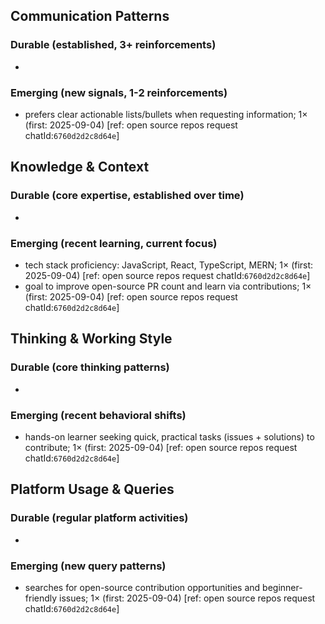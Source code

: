 ## Communication Patterns
### Durable (established, 3+ reinforcements)
- 

### Emerging (new signals, 1-2 reinforcements)
- prefers clear actionable lists/bullets when requesting information; 1× (first: 2025-09-04) [ref: open source repos request chatId:`6760d2d2c8d64e`]

## Knowledge & Context
### Durable (core expertise, established over time)
- 

### Emerging (recent learning, current focus)
- tech stack proficiency: JavaScript, React, TypeScript, MERN; 1× (first: 2025-09-04) [ref: open source repos request chatId:`6760d2d2c8d64e`]
- goal to improve open-source PR count and learn via contributions; 1× (first: 2025-09-04) [ref: open source repos request chatId:`6760d2d2c8d64e`]

## Thinking & Working Style
### Durable (core thinking patterns)
- 

### Emerging (recent behavioral shifts)
- hands-on learner seeking quick, practical tasks (issues + solutions) to contribute; 1× (first: 2025-09-04) [ref: open source repos request chatId:`6760d2d2c8d64e`]

## Platform Usage & Queries
### Durable (regular platform activities)
- 

### Emerging (new query patterns)
- searches for open-source contribution opportunities and beginner-friendly issues; 1× (first: 2025-09-04) [ref: open source repos request chatId:`6760d2d2c8d64e`]